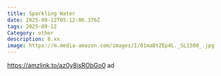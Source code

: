 ```yaml
---
title: Sparkling Water
date: 2025-09-12T05:12:06.376Z
tags: 2025-09-12
Category: other
description: 8.xx
image: https://m.media-amazon.com/images/I/81maBtZEp4L._SL1500_.jpg
---
```

https://amzlink.to/az0y8isRObGo0 ad